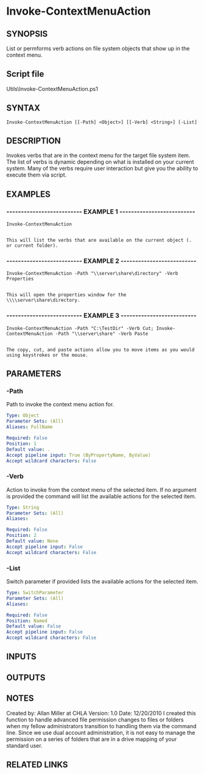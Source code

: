 # Invoke-ContextMenuAction

## SYNOPSIS
List or permforms verb actions on file system objects that show up in the context menu.

## Script file
Utils\Invoke-ContextMenuAction.ps1

## SYNTAX

```
Invoke-ContextMenuAction [[-Path] <Object>] [[-Verb] <String>] [-List]
```

## DESCRIPTION
Invokes verbs that are in the context menu for the target file system item.
The list of verbs is dynamic depending on what is installed on 
your current system.
Many of the verbs require user interaction but give you the ability to execute them via script.

## EXAMPLES

### -------------------------- EXAMPLE 1 --------------------------
```
Invoke-ContextMenuAction


This will list the verbs that are available on the current object (.
or current folder).
```
### -------------------------- EXAMPLE 2 --------------------------
```
Invoke-ContextMenuAction -Path "\\server\share\directory" -Verb Properties


This will open the properties window for the \\\\server\share\directory.
```
### -------------------------- EXAMPLE 3 --------------------------
```
Invoke-ContextMenuAction -Path "C:\TestDir" -Verb Cut; Invoke-ContextMenuAction -Path "\\server\share" -Verb Paste


The copy, cut, and paste actions allow you to move items as you would using keystrokes or the mouse.
```
## PARAMETERS

### -Path
Path to invoke the context menu action for.

```yaml
Type: Object
Parameter Sets: (All)
Aliases: FullName

Required: False
Position: 1
Default value: .
Accept pipeline input: True (ByPropertyName, ByValue)
Accept wildcard characters: False
```

### -Verb
Action to invoke from the context menu of the selected item.
If no argument is provided the command will list the available actions for the selected item.

```yaml
Type: String
Parameter Sets: (All)
Aliases: 

Required: False
Position: 2
Default value: None
Accept pipeline input: False
Accept wildcard characters: False
```

### -List
Switch parameter if provided lists the available actions for the selected item.

```yaml
Type: SwitchParameter
Parameter Sets: (All)
Aliases: 

Required: False
Position: Named
Default value: False
Accept pipeline input: False
Accept wildcard characters: False
```

## INPUTS

## OUTPUTS

## NOTES
Created by: Allan Miller at CHLA
Version: 1.0
Date: 12/20/2010
I created this function to handle advanced file permission changes to files or folders when my fellow administrators transition to handling 
them via the command line.
Since we use dual account administration, it is not easy to manage the permission 
on a series of folders that are in a drive mapping of your standard user.

## RELATED LINKS




